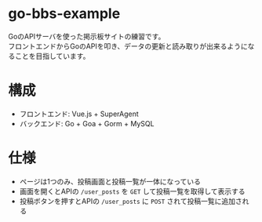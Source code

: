 # go-bbs-example

GoのAPIサーバを使った掲示板サイトの練習です。  
フロントエンドからGoのAPIを叩き、データの更新と読み取りが出来るようになることを目指しています。

# 構成

- フロントエンド: Vue.js + SuperAgent
- バックエンド: Go + Goa + Gorm + MySQL

# 仕様

- ページは1つのみ、投稿画面と投稿一覧が一体になっている
- 画面を開くとAPIの `/user_posts` を `GET` して投稿一覧を取得して表示する
- 投稿ボタンを押すとAPIの `/user_posts` に `POST` されて投稿一覧に追加される
